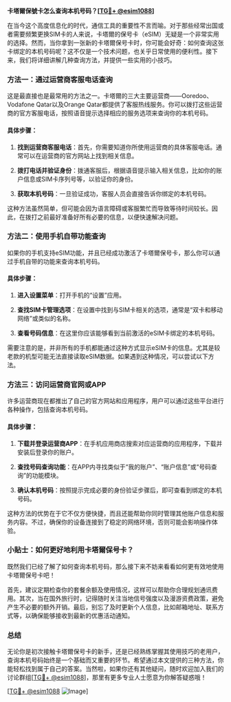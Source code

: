 **卡塔爾保號卡怎么查询本机号码？[[TG💪+ @esim1088](https://t.me/s/esim1088)]**

在当今这个高度信息化的时代，通信工具的重要性不言而喻。对于那些经常出国或者需要频繁更换SIM卡的人来说，卡塔爾的保号卡（eSIM）无疑是一个非常实用的选择。然而，当你拿到一张新的卡塔爾保号卡时，你可能会好奇：如何查询这张卡绑定的本机号码呢？这不仅是一个技术问题，也关乎日常使用的便利性。接下来，我们将详细讲解几种查询方法，并提供一些实用的小技巧。

### 方法一：通过运营商客服电话查询

这是最直接也是最常用的方法之一。卡塔爾的三大主要运营商——Ooredoo、Vodafone Qatar以及Orange Qatar都提供了客服热线服务。你可以拨打这些运营商的官方客服电话，按照语音提示选择相应的服务选项来查询你的本机号码。

#### 具体步骤：
1. **找到运营商客服电话**：首先，你需要知道你所使用运营商的具体客服电话。通常可以在运营商的官方网站上找到相关信息。
   
2. **拨打电话并验证身份**：拨通客服后，根据语音提示输入相关信息，比如你的账户信息或SIM卡序列号等，以验证你的身份。

3. **获取本机号码**：一旦验证成功，客服人员会直接告诉你绑定的本机号码。

这种方法虽然简单，但可能会因为语言障碍或客服繁忙而导致等待时间较长。因此，在拨打之前最好准备好所有必要的信息，以便快速解决问题。

### 方法二：使用手机自带功能查询

如果你的手机支持eSIM功能，并且已经成功激活了卡塔爾保号卡，那么你可以通过手机自带的功能来查询本机号码。

#### 具体步骤：
1. **进入设置菜单**：打开手机的“设置”应用。

2. **查找SIM卡管理选项**：在设置中找到与SIM卡相关的选项，通常是“双卡和移动网络”或类似的名称。

3. **查看号码信息**：在这里你应该能够看到当前激活的eSIM卡绑定的本机号码。

需要注意的是，并非所有的手机都能通过这种方式显示eSIM卡的信息。尤其是较老款的机型可能无法直接读取eSIM数据。如果遇到这种情况，可以尝试以下方法。

### 方法三：访问运营商官网或APP

许多运营商现在都推出了自己的官方网站和应用程序，用户可以通过这些平台进行各种操作，包括查询本机号码。

#### 具体步骤：
1. **下载并登录运营商APP**：在手机应用商店搜索对应运营商的应用程序，下载并安装后登录你的账户。

2. **查找号码查询功能**：在APP内寻找类似于“我的账户”、“账户信息”或“号码查询”的功能模块。

3. **确认本机号码**：按照提示完成必要的身份验证步骤后，即可查看到绑定的本机号码。

这种方法的优势在于它不仅方便快捷，而且还能帮助你同时管理其他账户信息和服务内容。不过，确保你的设备连接到了稳定的网络环境，否则可能会影响操作体验。

### 小贴士：如何更好地利用卡塔爾保号卡？

既然我们已经了解了如何查询本机号码，那么接下来不妨来看看如何更有效地使用卡塔爾保号卡吧！

首先，建议定期检查你的套餐余额及使用情况，这样可以帮助你合理规划通讯费用。其次，当在国外旅行时，记得随时关注当地信号强度以及漫游资费政策，避免产生不必要的额外开销。最后，别忘了及时更新个人信息，比如邮箱地址、联系方式等，以确保能够接收到最新的优惠活动通知。

### 总结

无论你是初次接触卡塔爾保号卡的新手，还是已经熟练掌握其使用技巧的老用户，查询本机号码始终是一个基础而又重要的环节。希望通过本文提供的三种方法，你能轻松找到属于自己的答案。当然啦，如果你还有其他疑问，随时欢迎加入我们的讨论群组[[TG💪+ @esim1088](https://t.me/s/esim1088)]，那里有更多专业人士愿意为你解答疑惑哦！

[[TG💪+ @esim1088](https://t.me/s/esim1088) ![Image](https://i.postimg.cc/4NQfJmqS/Snipaste-2025-05-13-00-14-12.png)]